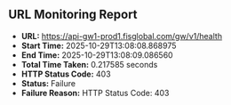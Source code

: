 ## URL Monitoring Report

- **URL:** https://api-gw1-prod1.fisglobal.com/gw/v1/health
- **Start Time:** 2025-10-29T13:08:08.868975
- **End Time:** 2025-10-29T13:08:09.086560
- **Total Time Taken:** 0.217585 seconds
- **HTTP Status Code:** 403
- **Status:** Failure
- **Failure Reason:** HTTP Status Code: 403
